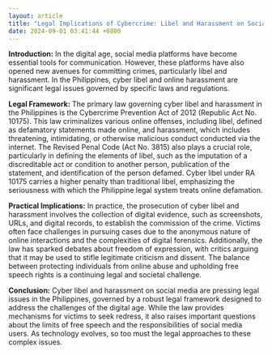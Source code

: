 ```yaml
---
layout: article
title: "Legal Implications of Cybercrime: Libel and Harassment on Social Media in the Philippines"
date: 2024-09-01 03:41:44 +0800
---
```


<p><strong>Introduction:</strong> In the digital age, social media platforms have become essential tools for communication. However, these platforms have also opened new avenues for committing crimes, particularly libel and harassment. In the Philippines, cyber libel and online harassment are significant legal issues governed by specific laws and regulations.</p><p><strong>Legal Framework:</strong> The primary law governing cyber libel and harassment in the Philippines is the Cybercrime Prevention Act of 2012 (Republic Act No. 10175). This law criminalizes various online offenses, including libel, defined as defamatory statements made online, and harassment, which includes threatening, intimidating, or otherwise malicious conduct conducted via the internet. The Revised Penal Code (Act No. 3815) also plays a crucial role, particularly in defining the elements of libel, such as the imputation of a discreditable act or condition to another person, publication of the statement, and identification of the person defamed. Cyber libel under RA 10175 carries a higher penalty than traditional libel, emphasizing the seriousness with which the Philippine legal system treats online defamation.</p><p><strong>Practical Implications:</strong> In practice, the prosecution of cyber libel and harassment involves the collection of digital evidence, such as screenshots, URLs, and digital records, to establish the commission of the crime. Victims often face challenges in pursuing cases due to the anonymous nature of online interactions and the complexities of digital forensics. Additionally, the law has sparked debates about freedom of expression, with critics arguing that it may be used to stifle legitimate criticism and dissent. The balance between protecting individuals from online abuse and upholding free speech rights is a continuing legal and societal challenge.</p><p><strong>Conclusion:</strong> Cyber libel and harassment on social media are pressing legal issues in the Philippines, governed by a robust legal framework designed to address the challenges of the digital age. While the law provides mechanisms for victims to seek redress, it also raises important questions about the limits of free speech and the responsibilities of social media users. As technology evolves, so too must the legal approaches to these complex issues.</p>